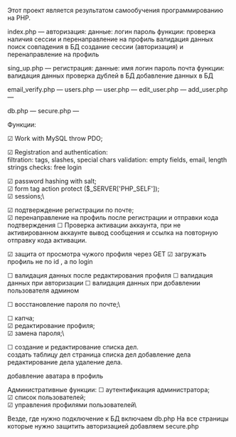 Этот проект является результатом самообучения программированию на PHP.


index.php — авторизация:
    данные:
        логин
        пароль
    функции:
        проверка наличия сессии и перенаправление на профиль
        валидация данных
        поиск совпадения в БД
        создание сессии (авторизация) и перенаправление на профиль
        
sing_up.php — регистрация:
    данные:
        имя
        логин
        пароль
        почта
    функции:
        валидация данных
        проверка дублей в БД
        добавление данных в БД
        
email_verify.php — 
users.php — 
user.php — 
edit_user.php — 
add_user.php — 

db.php — 
secure.php — 


Функции:

☑ Work with MySQL throw PDO;

☑ Registration and authentication:\
filtration: tags, slashes, special chars
validation: empty fields, email, length strings
checks: free login

☑ password hashing with salt;\
☑ form tag action protect ($_SERVER['PHP_SELF']);\
☑ sessions;\

☑ подтверждение регистрации по почте;\
☑ перенаправление на профиль после регистрации и отправки кода подтверждения
☐ Проверка активации аккаунта, при не активированном аккаунте вывод сообщения и ссылка на повторную отправку кода активации.

☑ защита от просмотра чужого профиля через GET
☑ загружать профиль не по id , а по login

☐ валидация данных после редактирования профиля
☐ валидация данных при авторизации
☐ валидация данных при добавлении пользователя админом

☐ восстановление пароля по почте;\

☐ капча;\
☑ редактирование профиля;\
☑ замена пароля;\

☐ создание и редактирование списка дел.\
создать таблицу дел
страница списка дел
добавление дела
редактирование дела
удаление дела.

добавление аватара в профиль

Административные функции:
☐ аутентификация администратора;\
☑ список пользователей;\
☑ управления профилями пользователей\


Везде, где нужно подключение к БД включаем db.php
На все страницы которые нужно защитить авторизацией добавляем secure.php 